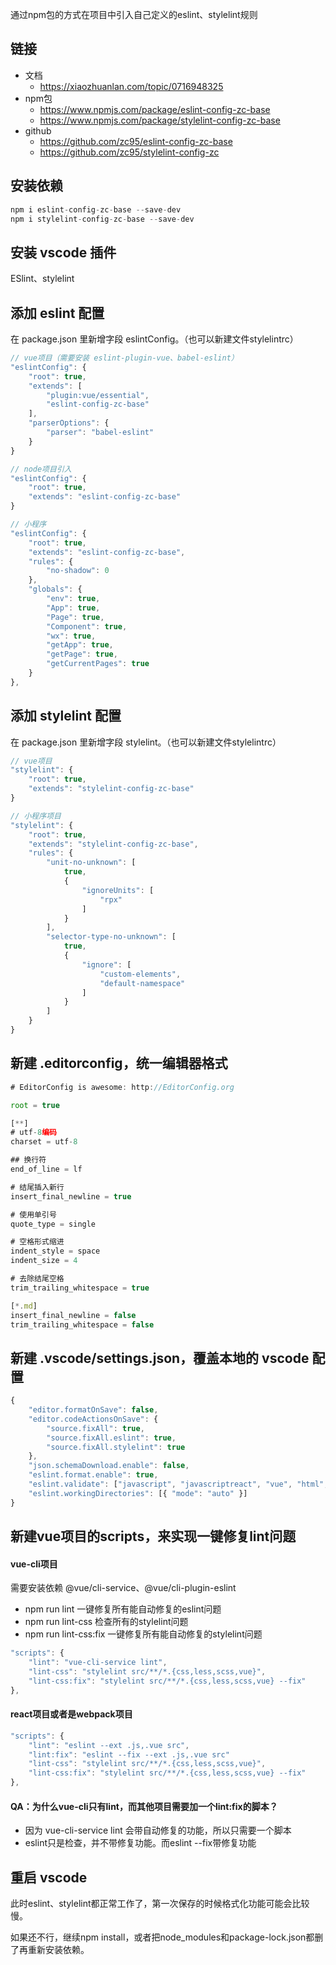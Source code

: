 通过npm包的方式在项目中引入自己定义的eslint、stylelint规则

## 链接
- 文档
    - https://xiaozhuanlan.com/topic/0716948325
- npm包
    - https://www.npmjs.com/package/eslint-config-zc-base
    - https://www.npmjs.com/package/stylelint-config-zc-base
- github
    - https://github.com/zc95/eslint-config-zc-base
    - https://github.com/zc95/stylelint-config-zc

## 安装依赖
```js
npm i eslint-config-zc-base --save-dev
npm i stylelint-config-zc-base --save-dev
```

## 安装 vscode 插件
ESlint、stylelint

## 添加 eslint 配置
在 package.json 里新增字段 eslintConfig。（也可以新建文件stylelintrc）

```js
// vue项目（需要安装 eslint-plugin-vue、babel-eslint）
"eslintConfig": {
    "root": true,
    "extends": [
        "plugin:vue/essential",
        "eslint-config-zc-base"
    ],
    "parserOptions": {
        "parser": "babel-eslint"
    }
}

// node项目引入
"eslintConfig": {
    "root": true,
    "extends": "eslint-config-zc-base"
}

// 小程序
"eslintConfig": {
    "root": true,
    "extends": "eslint-config-zc-base",
    "rules": {
        "no-shadow": 0
    },
    "globals": {
        "env": true,
        "App": true,
        "Page": true,
        "Component": true,
        "wx": true,
        "getApp": true,
        "getPage": true,
        "getCurrentPages": true
    }
},
```

## 添加 stylelint 配置
在 package.json 里新增字段 stylelint。（也可以新建文件stylelintrc）

```js
// vue项目
"stylelint": {
    "root": true,
    "extends": "stylelint-config-zc-base"
}

// 小程序项目
"stylelint": {
    "root": true,
    "extends": "stylelint-config-zc-base",
    "rules": {
        "unit-no-unknown": [
            true,
            {
                "ignoreUnits": [
                    "rpx"
                ]
            }
        ],
        "selector-type-no-unknown": [
            true,
            {
                "ignore": [
                    "custom-elements",
                    "default-namespace"
                ]
            }
        ]
    }
}
```

## 新建 .editorconfig，统一编辑器格式
```js
# EditorConfig is awesome: http://EditorConfig.org

root = true

[**]
# utf-8编码
charset = utf-8

## 换行符
end_of_line = lf

# 结尾插入新行
insert_final_newline = true

# 使用单引号
quote_type = single

# 空格形式缩进
indent_style = space
indent_size = 4

# 去除结尾空格
trim_trailing_whitespace = true

[*.md]
insert_final_newline = false
trim_trailing_whitespace = false

```

## 新建 .vscode/settings.json，覆盖本地的 vscode 配置
```js
{
    "editor.formatOnSave": false,
    "editor.codeActionsOnSave": {
        "source.fixAll": true,
        "source.fixAll.eslint": true,
        "source.fixAll.stylelint": true
    },
    "json.schemaDownload.enable": false,
    "eslint.format.enable": true,
    "eslint.validate": ["javascript", "javascriptreact", "vue", "html", "vue-html", "wxml"],
    "eslint.workingDirectories": [{ "mode": "auto" }]
}

```

## 新建vue项目的scripts，来实现一键修复lint问题

#### vue-cli项目
需要安装依赖 @vue/cli-service、@vue/cli-plugin-eslint

- npm run lint 一键修复所有能自动修复的eslint问题
- npm run lint-css 检查所有的stylelint问题
- npm run lint-css:fix 一键修复所有能自动修复的stylelint问题

```js
"scripts": {
    "lint": "vue-cli-service lint",
    "lint-css": "stylelint src/**/*.{css,less,scss,vue}",
    "lint-css:fix": "stylelint src/**/*.{css,less,scss,vue} --fix"
},
```

#### react项目或者是webpack项目
```js
"scripts": {
    "lint": "eslint --ext .js,.vue src",
    "lint:fix": "eslint --fix --ext .js,.vue src"
    "lint-css": "stylelint src/**/*.{css,less,scss,vue}",
    "lint-css:fix": "stylelint src/**/*.{css,less,scss,vue} --fix"
},
```

#### QA：为什么vue-cli只有lint，而其他项目需要加一个lint:fix的脚本？
- 因为 vue-cli-service lint 会带自动修复的功能，所以只需要一个脚本
- eslint只是检查，并不带修复功能。而eslint --fix带修复功能

## 重启 vscode
此时eslint、stylelint都正常工作了，第一次保存的时候格式化功能可能会比较慢。

如果还不行，继续npm install，或者把node_modules和package-lock.json都删了再重新安装依赖。
